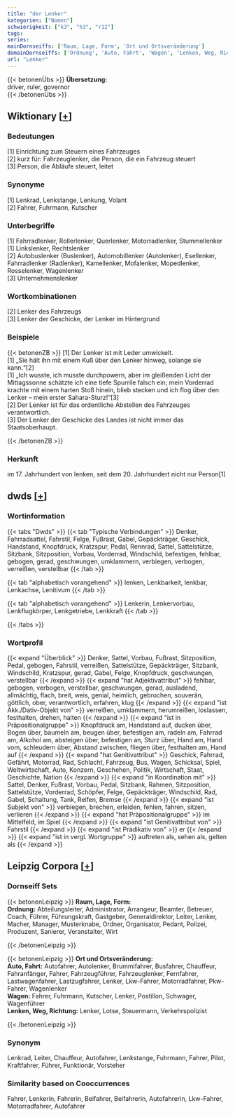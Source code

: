```yaml
---
title: "der Lenker"
kategorien: ["Nomen"]
schwierigkeit: ["k3", "h3", "r12"]
tags:
series:
mainDornseiffs: ['Raum, Lage, Form', 'Ort und Ortsveränderung']
domainDornseiffs: ['Ordnung', 'Auto, Fahrt', 'Wagen', 'Lenken, Weg, Richtung']
url: "Lenker"
---
```


{{< betonenÜbs >}}
**Übersetzung:**  
driver, ruler, governor  
{{< /betonenÜbs >}}

## Wiktionary [[+](https://de.wiktionary.org/wiki/Lenker)]

### Bedeutungen
[1] Einrichtung zum Steuern eines Fahrzeuges  
[2] kurz für: Fahrzeuglenker, die Person, die ein Fahrzeug steuert  
[3] Person, die Abläufe steuert, leitet  

### Synonyme
[1] Lenkrad, Lenkstange, Lenkung, Volant  
[2] Fahrer, Fuhrmann, Kutscher  

### Unterbegriffe
[1] Fahrradlenker, Rollerlenker, Querlenker, Motorradlenker, Stummellenker  
[1] Linkslenker, Rechtslenker  
[2] Autobuslenker (Buslenker), Automobillenker (Autolenker), Esellenker, Fahrradlenker (Radlenker), Kamellenker, Mofalenker, Mopedlenker, Rosselenker, Wagenlenker  
[3] Unternehmenslenker  

### Wortkombinationen
[2] Lenker des Fahrzeugs  
[3] Lenker der Geschicke, der Lenker im Hintergrund  

### Beispiele
{{< betonenZB >}}
[1] Der Lenker ist mit Leder umwickelt.  
[1] „Sie hält ihn mit einem Kuß über den Lenker hinweg, solange sie kann.“[2]  
[1] „Ich wusste, ich musste durchpowern, aber im gleißenden Licht der Mittagssonne schätzte ich eine tiefe Spurrile falsch ein; mein Vorderrad krachte mit einem harten Stoß hinein, blieb stecken und ich flog über den Lenker – mein erster Sahara-Sturz!“[3]  
[2] Der Lenker ist für das ordentliche Abstellen des Fahrzeuges verantwortlich.  
[3] Der Lenker der Geschicke des Landes ist nicht immer das Staatsoberhaupt.  

{{< /betonenZB >}}
### Herkunft
im 17. Jahrhundert von lenken, seit dem 20. Jahrhundert nicht nur Person[1]  



## dwds [[+](https://www.dwds.de/wb/Lenker)]

### Wortinformation
{{< tabs "Dwds" >}}
{{< tab "Typische Verbindungen" >}}
Denker, Fahrradsattel, Fahrstil, Felge, Fußrast, Gabel, Gepäckträger, Geschick, Handstand, Knopfdruck, Kratzspur, Pedal, Rennrad, Sattel, Sattelstütze, Sitzbank, Sitzposition, Vorbau, Vorderrad, Windschild, befestigen, fehlbar, gebogen, gerad, geschwungen, umklammern, verbiegen, verbogen, verreißen, verstellbar
{{< /tab >}}

{{< tab "alphabetisch vorangehend" >}}
lenken, Lenkbarkeit, lenkbar, Lenkachse, Lenitivum
{{< /tab >}}

{{< tab "alphabetisch vorangehend" >}}
Lenkerin, Lenkervorbau, Lenkflugkörper, Lenkgetriebe, Lenkkraft
{{< /tab >}}

{{< /tabs >}}

### Wortprofil
{{< expand "Überblick" >}} Denker, Sattel, Vorbau, Fußrast, Sitzposition, Pedal, gebogen, Fahrstil, verreißen, Sattelstütze, Gepäckträger, Sitzbank, Windschild, Kratzspur, gerad, Gabel, Felge, Knopfdruck, geschwungen, verstellbar {{< /expand >}}
{{< expand "hat Adjektivattribut" >}} fehlbar, gebogen, verbogen, verstellbar, geschwungen, gerad, ausladend, allmächtig, flach, breit, weis, genial, heimlich, gebrochen, souverän, göttlich, ober, verantwortlich, erfahren, klug {{< /expand >}}
{{< expand "ist Akk./Dativ-Objekt von" >}} verreißen, umklammern, herumreißen, loslassen, festhalten, drehen, halten {{< /expand >}}
{{< expand "ist in Präpositionalgruppe" >}} Knopfdruck am, Handstand auf, ducken über, Bogen über, baumeln am, beugen über, befestigen am, radeln am, Fahrrad am, Alkohol am, absteigen über, befestigen an, Sturz über, Hand am, Hand vom, schleudern über, Abstand zwischen, fliegen über, festhalten am, Hand auf {{< /expand >}}
{{< expand "hat Genitivattribut" >}} Geschick, Fahrrad, Gefährt, Motorrad, Rad, Schlacht, Fahrzeug, Bus, Wagen, Schicksal, Spiel, Weltwirtschaft, Auto, Konzern, Geschehen, Politik, Wirtschaft, Staat, Geschichte, Nation {{< /expand >}}
{{< expand "in Koordination mit" >}} Sattel, Denker, Fußrast, Vorbau, Pedal, Sitzbank, Rahmen, Sitzposition, Sattelstütze, Vorderrad, Schöpfer, Felge, Gepäckträger, Windschild, Rad, Gabel, Schaltung, Tank, Reifen, Bremse {{< /expand >}}
{{< expand "ist Subjekt von" >}} verbiegen, brechen, erleiden, fehlen, fahren, sitzen, verlieren {{< /expand >}}
{{< expand "hat Präpositionalgruppe" >}} im Mittelfeld, im Spiel {{< /expand >}}
{{< expand "ist Genitivattribut von" >}} Fahrstil {{< /expand >}}
{{< expand "ist Prädikativ von" >}} er {{< /expand >}}
{{< expand "ist in vergl. Wortgruppe" >}} auftreten als, sehen als, gelten als {{< /expand >}}

## Leipzig Corpora [[+](https://corpora.uni-leipzig.de/en/res?word=Lenker&corpusId=deu_newscrawl-public_2018)]

### Dornseiff Sets
{{< betonenLeipzig >}}
**Raum, Lage, Form:**  
**Ordnung:** Abteilungsleiter, Administrator, Arrangeur, Beamter, Betreuer, Coach, Führer, Führungskraft, Gastgeber, Generaldirektor, Leiter, Lenker, Macher, Manager, Musterknabe, Ordner, Organisator, Pedant, Polizei, Produzent, Sanierer, Veranstalter, Wirt  

{{< /betonenLeipzig >}}


{{< betonenLeipzig >}}
**Ort und Ortsveränderung:**  
**Auto, Fahrt:** Autofahrer, Autolenker, Brummifahrer, Busfahrer, Chauffeur, Fahranfänger, Fahrer, Fahrzeugführer, Fahrzeuglenker, Fernfahrer, Lastwagenfahrer, Lastzugfahrer, Lenker, Lkw-Fahrer, Motorradfahrer, Pkw-Fahrer, Wagenlenker  
**Wagen:** Fahrer, Fuhrmann, Kutscher, Lenker, Postillon, Schwager, Wagenführer  
**Lenken, Weg, Richtung:** Lenker, Lotse, Steuermann, Verkehrspolizist  

{{< /betonenLeipzig >}}

### Synonym
Lenkrad, Leiter, Chauffeur, Autofahrer, Lenkstange, Fuhrmann, Fahrer, Pilot, Kraftfahrer, Führer, Funktionär, Vorsteher


### Similarity based on Cooccurrences
Fahrer, Lenkerin, Fahrerin, Beifahrer, Beifahrerin, Autofahrerin, Lkw-Fahrer, Motorradfahrer, Autofahrer

